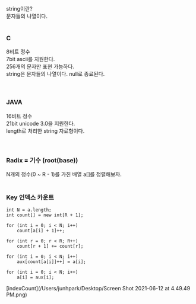 string이란?<br>
문자들의 나열이다.<br>
<br>
### C
8비트 정수<br>
7bit ascii를 지원한다.<br>
256개의 문자만 표현 가능하다.<br>
string은 문자들의 나열이다. null로 종료된다.<br>
<br>
<br>
### JAVA
16비트 정수<br>
21bit unicode 3.0을 지원한다.<br>
length로 처리한 string 자료형이다.<br>
<br>
<br>
### Radix = 기수 (root(base))




N개의 정수(0 ~ R - 1)를 가진 배열 a[]를 정렬해보자.
<br>
<br>

### Key 인덱스 카운트

```
int	N = a.length;
int	count[] = new int[R + 1];

for (int i = 0; i < N; i++)
	count[a[i] + 1]++;

for (int r = 0; r < R; R++)
	count[r + 1] += count[r];

for (int i = 0; i < N; i++)
	aux[count[a[i]]++] = a[i];

for (int i = 0; i < N; i++)
	a[i] = aux[i];
```
[indexCount](/Users/junhpark/Desktop/Screen Shot 2021-06-12 at 4.49.49 PM.png)

